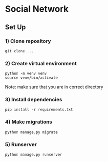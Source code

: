 # Social Network

## Set Up

### 1) Clone repository
```commandline
git clone ...
```

### 2) Create virtual environment
```commandline
python -m venv venv
source venv/bin/activate
```
Note: make sure that you are in correct directory

### 3) Install dependencies
```commandline
pip install -r requirements.txt
```

### 4) Make migrations
```commandline
python manage.py migrate
```

### 5) Runserver
```commandline
python manage.py runserver
```

